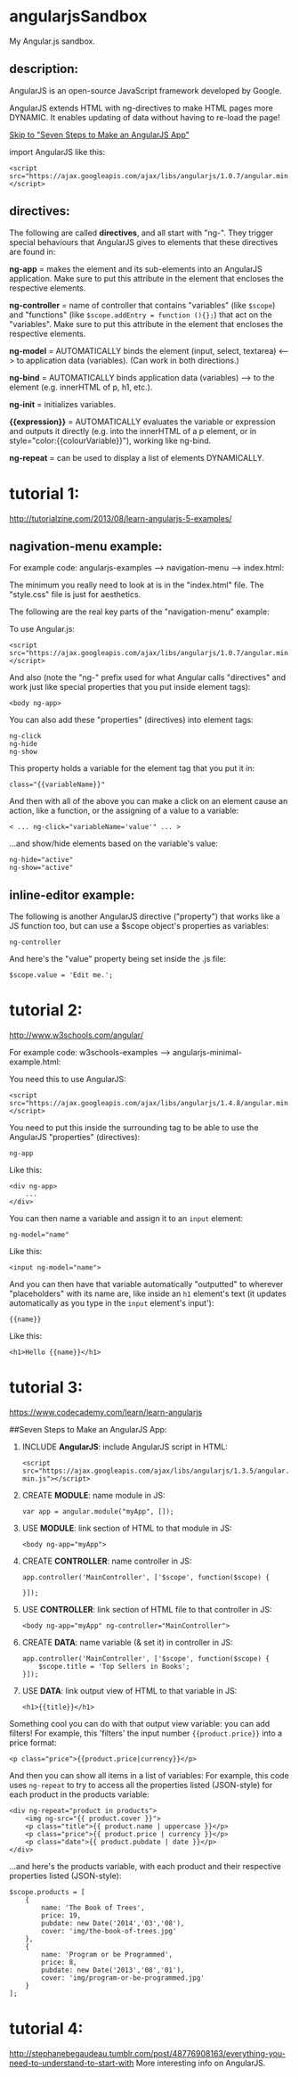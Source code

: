 # angularjsSandbox
My Angular.js sandbox.

## description:

AngularJS is an open-source JavaScript framework developed by Google.

AngularJS extends HTML with ng-directives to make HTML pages more DYNAMIC.  It enables updating of data without having to re-load the page!

[Skip to "Seven Steps to Make an AngularJS App"](#seven-steps-to-make-an-angularjs-app)

import AngularJS like this:

    <script src="https://ajax.googleapis.com/ajax/libs/angularjs/1.0.7/angular.min.js"></script>

## directives:

The following are called **directives**, and all start with "ng-".  They trigger special behaviours that AngularJS gives to elements that these directives are found in:

**ng-app** = makes the element and its sub-elements into an AngularJS application.  Make sure to put this attribute in the element that encloses the respective elements.

**ng-controller** = name of controller that contains "variables" (like `$scope`) and "functions" (like `$scope.addEntry = function (){};`) that act on the "variables".  Make sure to put this attribute in the element that encloses the respective elements.

**ng-model** = AUTOMATICALLY binds the element (input, select, textarea) <--> to application data (variables).  (Can work in both directions.)

**ng-bind** = AUTOMATICALLY binds application data (variables) --> to the element (e.g. innerHTML of p, h1, etc.).

**ng-init** = initializes variables.

**{{expression}}** = AUTOMATICALLY evaluates the variable or expression and outputs it directly (e.g. into the innerHTML of a p element, or in style="color:{{colourVariable}}"), working like ng-bind.

**ng-repeat** = can be used to display a list of elements DYNAMICALLY.

# tutorial 1:
http://tutorialzine.com/2013/08/learn-angularjs-5-examples/

## nagivation-menu example:
For example code:  angularjs-examples --> navigation-menu --> index.html:

The minimum you really need to look at is in the "index.html" file.  The "style.css" file is just for aesthetics.

The following are the real key parts of the "navigation-menu" example:

To use Angular.js:

    <script src="https://ajax.googleapis.com/ajax/libs/angularjs/1.0.7/angular.min.js"></script>

And also (note the "ng-" prefix used for what Angular calls "directives" and work just like special properties that you put inside element tags):

    <body ng-app>

You can also add these "properties" (directives) into element tags:

    ng-click
    ng-hide
    ng-show

This property holds a variable for the element tag that you put it in:

    class="{{variableName}}"

And then with all of the above you can make a click on an element cause an action, like a function, or the assigning of a value to a variable:

    < ... ng-click="variableName='value'" ... >

...and show/hide elements based on the variable's value:

    ng-hide="active"
    ng-show="active"

## inline-editor example:
The following is another AngularJS directive ("property") that works like a JS function too, but can use a $scope object's properties as variables:

    ng-controller

And here's the "value" property being set inside the .js file:

    $scope.value = 'Edit me.';

# tutorial 2:
http://www.w3schools.com/angular/

For example code:  w3schools-examples --> angularjs-minimal-example.html:

You need this to use AngularJS:

    <script src="https://ajax.googleapis.com/ajax/libs/angularjs/1.4.8/angular.min.js"></script>

You need to put this inside the surrounding tag to be able to use the AngularJS "properties" (directives):

    ng-app

Like this:

    <div ng-app>
        ...
    </div>

You can then name a variable and assign it to an `input` element:

    ng-model="name"

Like this:

    <input ng-model="name">

And you can then have that variable automatically "outputted" to wherever "placeholders" with its name are, like inside an `h1` element's text (it updates automatically as you type in the `input` element's input'):

    {{name}}

Like this:

    <h1>Hello {{name}}</h1>

# tutorial 3:
https://www.codecademy.com/learn/learn-angularjs

##Seven Steps to Make an AngularJS App:

1. INCLUDE **AngularJS**:  include AngularJS script in HTML:  

    `<script src="https://ajax.googleapis.com/ajax/libs/angularjs/1.3.5/angular.min.js"></script>`

2. CREATE **MODULE**:  name module in JS:

    `var app = angular.module("myApp", []);`

3. USE **MODULE**:  link section of HTML to that module in JS:

    `<body ng-app="myApp">`

4. CREATE **CONTROLLER**:  name controller in JS:  

    ```
    app.controller('MainController', ['$scope', function($scope) { 
    
    }]);
    ```

5. USE **CONTROLLER**:  link section of HTML file to that controller in JS:  

    `<body ng-app="myApp" ng-controller="MainController">`

6. CREATE **DATA**:  name variable (& set it) in controller in JS:  

    ```
    app.controller('MainController', ['$scope', function($scope) {
        $scope.title = 'Top Sellers in Books';
    }]);
    ```

7. USE **DATA**:  link output view of HTML to that variable in JS:  

    `<h1>{{title}}</h1>`

Something cool you can do with that output view variable:  you can add filters!  For example, this 'filters' the input number `{{product.price}}` into a price format:

    <p class="price">{{product.price|currency}}</p>

And then you can show all items in a list of variables:  For example, this code uses `ng-repeat` to try to access all the properties listed (JSON-style) for each product in the products variable:  

    <div ng-repeat="product in products">
        <img ng-src="{{ product.cover }}">
        <p class="title">{{ product.name | uppercase }}</p>
        <p class="price">{{ product.price | currency }}</p>
        <p class="date">{{ product.pubdate | date }}</p>
    </div>

...and here's the products variable, with each product and their respective properties listed (JSON-style):  

    $scope.products = [
        {
            name: 'The Book of Trees',
            price: 19,
            pubdate: new Date('2014','03','08'),
            cover: 'img/the-book-of-trees.jpg'
        },
        {
            name: 'Program or be Programmed',
            price: 8,
            pubdate: new Date('2013','08','01'),
            cover: 'img/program-or-be-programmed.jpg'
        }
    ];

# tutorial 4:
http://stephanebegaudeau.tumblr.com/post/48776908163/everything-you-need-to-understand-to-start-with
More interesting info on AngularJS.